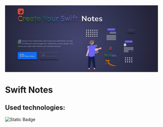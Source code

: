 ![Create your swift notes](./src/assets/images/git_hub_banner.jpg)

# Swift Notes

## Used technologies:
![Static Badge](https://img.shields.io/badge/react-40A2E3?style=for-the-badge&logo=react&logoColor=FFA447&labelColor=474F7A&color=40A2E3)





